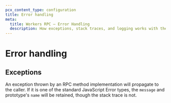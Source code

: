 ```yaml
---
pcx_content_type: configuration
title: Error handling
meta:
  title: Workers RPC — Error Handling
  description: How exceptions, stack traces, and logging works with the Workers RPC system.
---
```


# Error handling

## Exceptions

An exception thrown by an RPC method implementation will propagate to the caller. If it is one of the standard JavaScript Error types, the `message` and prototype's `name` will be retained, though the stack trace is not.